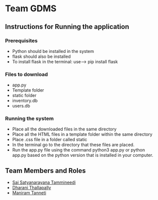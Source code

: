 # Team GDMS
## Instructions for Running the application
### Prerequisites
- Python should be installed in the system
- flask should also be installed
- To install flask in the terminal: use--> pip install flask
  
### Files to download
- app.py
- Template folder
- static folder
- inventory.db
- users.db
  
### Running the system
- Place all the downloaded files in the same directory
- Place all the HTML files in a template folder within the same directory
- Place .css file in a folder called static
- In the terminal go to the directory that these files are placed.
- Run the app.py file using the command python3 app.py or python app.py based on the python version that is installed in your computer.

## Team Members and Roles

* [Sai Satyanarayana 
Tammineedi](https://github.com/saitammineedi19/CIS641-HW2-Tammineedi.git)
* [Dharani Thallapally](https://github.com/thallapd/CIS641-HW2-THALLAPALLY.git)
* [Maniram Tanneti](https://github.com/tannetim/CIS641-HW2-TANNETI.git)


